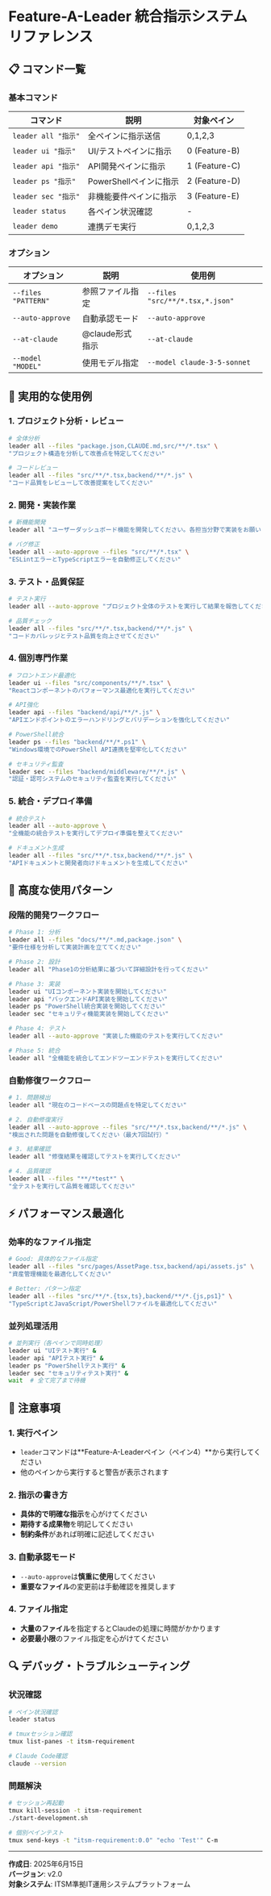 # Feature-A-Leader 統合指示システム リファレンス

## 📋 コマンド一覧

### 基本コマンド

| コマンド | 説明 | 対象ペイン |
|---------|------|----------|
| `leader all "指示"` | 全ペインに指示送信 | 0,1,2,3 |
| `leader ui "指示"` | UI/テストペインに指示 | 0 (Feature-B) |
| `leader api "指示"` | API開発ペインに指示 | 1 (Feature-C) |
| `leader ps "指示"` | PowerShellペインに指示 | 2 (Feature-D) |
| `leader sec "指示"` | 非機能要件ペインに指示 | 3 (Feature-E) |
| `leader status` | 各ペイン状況確認 | - |
| `leader demo` | 連携デモ実行 | 0,1,2,3 |

### オプション

| オプション | 説明 | 使用例 |
|-----------|------|--------|
| `--files "PATTERN"` | 参照ファイル指定 | `--files "src/**/*.tsx,*.json"` |
| `--auto-approve` | 自動承認モード | `--auto-approve` |
| `--at-claude` | @claude形式指示 | `--at-claude` |
| `--model "MODEL"` | 使用モデル指定 | `--model claude-3-5-sonnet` |

## 🎯 実用的な使用例

### 1. プロジェクト分析・レビュー

```bash
# 全体分析
leader all --files "package.json,CLAUDE.md,src/**/*.tsx" \
"プロジェクト構造を分析して改善点を特定してください"

# コードレビュー
leader all --files "src/**/*.tsx,backend/**/*.js" \
"コード品質をレビューして改善提案をしてください"
```

### 2. 開発・実装作業

```bash
# 新機能開発
leader all "ユーザーダッシュボード機能を開発してください。各担当分野で実装をお願いします"

# バグ修正
leader all --auto-approve --files "src/**/*.tsx" \
"ESLintエラーとTypeScriptエラーを自動修正してください"
```

### 3. テスト・品質保証

```bash
# テスト実行
leader all --auto-approve "プロジェクト全体のテストを実行して結果を報告してください"

# 品質チェック
leader all --files "src/**/*.tsx,backend/**/*.js" \
"コードカバレッジとテスト品質を向上させてください"
```

### 4. 個別専門作業

```bash
# フロントエンド最適化
leader ui --files "src/components/**/*.tsx" \
"Reactコンポーネントのパフォーマンス最適化を実行してください"

# API強化
leader api --files "backend/api/**/*.js" \
"APIエンドポイントのエラーハンドリングとバリデーションを強化してください"

# PowerShell統合
leader ps --files "backend/**/*.ps1" \
"Windows環境でのPowerShell API連携を堅牢化してください"

# セキュリティ監査
leader sec --files "backend/middleware/**/*.js" \
"認証・認可システムのセキュリティ監査を実行してください"
```

### 5. 統合・デプロイ準備

```bash
# 統合テスト
leader all --auto-approve \
"全機能の統合テストを実行してデプロイ準備を整えてください"

# ドキュメント生成
leader all --files "src/**/*.tsx,backend/**/*.js" \
"APIドキュメントと開発者向けドキュメントを生成してください"
```

## 🔧 高度な使用パターン

### 段階的開発ワークフロー

```bash
# Phase 1: 分析
leader all --files "docs/**/*.md,package.json" \
"要件仕様を分析して実装計画を立ててください"

# Phase 2: 設計
leader all "Phase1の分析結果に基づいて詳細設計を行ってください"

# Phase 3: 実装
leader ui "UIコンポーネント実装を開始してください"
leader api "バックエンドAPI実装を開始してください"
leader ps "PowerShell統合実装を開始してください"
leader sec "セキュリティ機能実装を開始してください"

# Phase 4: テスト
leader all --auto-approve "実装した機能のテストを実行してください"

# Phase 5: 統合
leader all "全機能を統合してエンドツーエンドテストを実行してください"
```

### 自動修復ワークフロー

```bash
# 1. 問題検出
leader all "現在のコードベースの問題点を特定してください"

# 2. 自動修復実行
leader all --auto-approve --files "src/**/*.tsx,backend/**/*.js" \
"検出された問題を自動修復してください（最大7回試行）"

# 3. 結果確認
leader all "修復結果を確認してテストを実行してください"

# 4. 品質確認
leader all --files "**/*test*" \
"全テストを実行して品質を確認してください"
```

## ⚡ パフォーマンス最適化

### 効率的なファイル指定

```bash
# Good: 具体的なファイル指定
leader all --files "src/pages/AssetPage.tsx,backend/api/assets.js" \
"資産管理機能を最適化してください"

# Better: パターン指定
leader all --files "src/**/*.{tsx,ts},backend/**/*.{js,ps1}" \
"TypeScriptとJavaScript/PowerShellファイルを最適化してください"
```

### 並列処理活用

```bash
# 並列実行（各ペインで同時処理）
leader ui "UIテスト実行" &
leader api "APIテスト実行" &
leader ps "PowerShellテスト実行" &
leader sec "セキュリティテスト実行" &
wait  # 全て完了まで待機
```

## 🚨 注意事項

### 1. **実行ペイン**
- `leader`コマンドは**Feature-A-Leaderペイン（ペイン4）**から実行してください
- 他のペインから実行すると警告が表示されます

### 2. **指示の書き方**
- **具体的で明確な指示**を心がけてください
- **期待する成果物**を明記してください
- **制約条件**があれば明確に記述してください

### 3. **自動承認モード**
- `--auto-approve`は**慎重に使用**してください
- **重要なファイル**の変更前は手動確認を推奨します

### 4. **ファイル指定**
- **大量のファイル**を指定するとClaudeの処理に時間がかかります
- **必要最小限**のファイル指定を心がけてください

## 🔍 デバッグ・トラブルシューティング

### 状況確認
```bash
# ペイン状況確認
leader status

# tmuxセッション確認
tmux list-panes -t itsm-requirement

# Claude Code確認
claude --version
```

### 問題解決
```bash
# セッション再起動
tmux kill-session -t itsm-requirement
./start-development.sh

# 個別ペインテスト
tmux send-keys -t "itsm-requirement:0.0" "echo 'Test'" C-m
```

---
**作成日**: 2025年6月15日  
**バージョン**: v2.0  
**対象システム**: ITSM準拠IT運用システムプラットフォーム